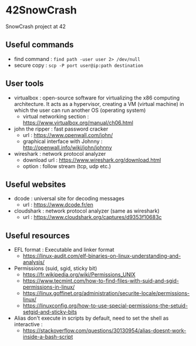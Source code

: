 # 42SnowCrash

SnowCrash project at 42

## Useful commands

- find command : `find path -user user 2> /dev/null`
- secure copy : `scp -P port user@ip:path destination`

## User tools

- virtualbox : open-source software for virtualizing the x86 computing architecture. It acts as a hypervisor, creating a VM (virtual machine) in which the user can run another OS (operating system)
  - virtual networking section : https://www.virtualbox.org/manual/ch06.html
- john the ripper : fast password cracker
  - url : https://www.openwall.com/john/
  - graphical interface with Johnny : http://openwall.info/wiki/john/johnny
- wireshark : network protocol analyzer
  - download url : https://www.wireshark.org/download.html
  - option : follow stream (tcp, udp etc.)

## Useful websites

- dcode : universal site for decoding messages
  - url : https://www.dcode.fr/en
- cloudshark : network protocol analyzer (same as wireshark)
  - url : https://www.cloudshark.org/captures/d9353f10683c

## Useful resources

- EFL format : Executable and linker format
  - https://linux-audit.com/elf-binaries-on-linux-understanding-and-analysis/
- Permissions (suid, sgid, sticky bit)
  - https://fr.wikipedia.org/wiki/Permissions_UNIX
  - https://www.tecmint.com/how-to-find-files-with-suid-and-sgid-permissions-in-linux/
  - https://linux.goffinet.org/administration/securite-locale/permissions-linux/
  - https://linuxconfig.org/how-to-use-special-permissions-the-setuid-setgid-and-sticky-bits
- Alias don't execute in scripts by default, need to set the shell as interactive :
  - https://stackoverflow.com/questions/30130954/alias-doesnt-work-inside-a-bash-script
